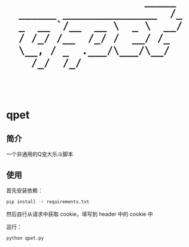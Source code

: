 <h1 align="center">
  <pre>
                    _____ 
______ _______________  /_
_  __ `/__  __ \  _ \  __/
/ /_/ /__  /_/ /  __/ /_  
\__, / _  .___/\___/\__/  
  /_/  /_/                

  </pre>
</h1>

# qpet

## 简介

一个非通用的Q宠大乐斗脚本

## 使用

首先安装依赖：

```bash
pip install -r requirements.txt
```

然后自行从请求中获取 cookie，填写到 header 中的 cookie 中

运行：

```bash
python qpet.py
```
